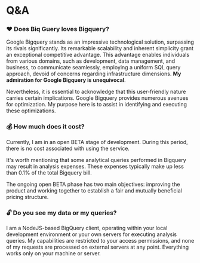 # Q&A

### ❤️ Does Biq Guery loves Bigquery?

Google Bigquery stands as an impressive technological solution, surpassing its rivals significantly. Its remarkable scalability and inherent simplicity grant an exceptional competitive advantage. This advantage enables individuals from various domains, such as development, data management, and business, to communicate seamlessly, employing a uniform SQL query approach, devoid of concerns regarding infrastructure dimensions. **My admiration for Google Bigquery is unequivocal**.

Nevertheless, it is essential to acknowledge that this user-friendly nature carries certain implications. Google Bigquery provides numerous avenues for optimization. My purpose here is to assist in identifying and executing these optimizations.

### 💰 How much does it cost?

Currently, I am in an open BETA stage of development. During this period, there is no cost associated with using the service.

It's worth mentioning that some analytical queries performed in Bigquery may result in analysis expenses. These expenses typically make up less than 0.1% of the total Bigquery bill.

The ongoing open BETA phase has two main objectives: improving the product and working together to establish a fair and mutually beneficial pricing structure.

### 🔓 Do you see my data or my queries?

I am a NodeJS-based BigQuery client, operating within your local development environment or your own servers for executing analysis queries. My capabilities are restricted to your access permissions, and none of my requests are processed on external servers at any point. Everything works only on your machine or server.
